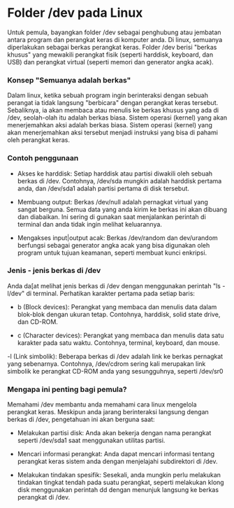 # Folder /dev pada Linux

  Untuk pemula, bayangkan folder /dev sebagai penghubung atau jembatan antara program
dan perangkat keras di komputer anda. Di linux, semuanya diperlakukan sebagai berkas
perangkat keras. Folder /dev berisi "berkas khusus" yang mewakili perangkat fisik 
(seperti harddisk, keyboard, dan USB) dan perangkat virtual (seperti memori dan
generator angka acak).

### Konsep "Semuanya adalah berkas"

  Dalam linux, ketika sebuah program ingin berinteraksi dengan sebuah perangat ia
tidak langsung "berbicara" dengan perangkat keras tersebut. Sebaliknya, ia akan 
membaca atau menulis ke berkas khusus yang ada di /dev, seolah-olah itu adalah
berkas biasa. Sistem operasi (kernel) yang akan menerjemahkan aksi adalah berkas biasa.
Sistem operasi (kernel) yang akan menerjemahkan aksi tersebut menjadi instruksi yang
bisa di pahami oleh perangkat keras.

### Contoh penggunaan

-  Akses ke harddisk:
Setiap harddisk atau partisi diwakili oleh sebuah berkas di /dev. Contohnya, /dev/sda
mungkin adalah harddisk pertama anda, dan /dev/sda1 adalah partisi pertama di disk 
tersebut.

- Membuang output:
Berkas /dev/null adalah pernagkat virtual yang sangat berguna. Semua data yang anda
kirim ke berkas ini akan dibuang dan diabaikan. Ini sering di gunakan saat menjalankan
perintah di terminal dan anda tidak ingin melihat keluarannya.

- Mengakses input|output acak:
Berkas /dev/random dan dev/urandom berfungsi sebagai generator angka acak yang bisa
digunakan oleh program untuk tujuan keamanan, seperti membuat kunci enkripsi.

### Jenis - jenis berkas di /dev

  Anda da[at melihat jenis berkas di /dev dengan menggunakan perintah "ls -l/dev"
di terminal. Perhatikan karakter pertama pada setiap baris:

- b (Block devices):
Perangkat yang membaca dan menulis data dalam blok-blok dengan ukuran tetap. Contohnya,
harddisk, solid state drive, dan CD-ROM.

- c (Character devices):
Perangkat yang membaca dan menulis data satu karakter pada satu waktu. Contohnya,
terminal, keyboard, dan mouse.

-l (Link simbolik):
Beberapa berkas di /dev adalah link ke berkas pernagkat yang sebenarnya. Contohnya,
/dev/cdrom sering kali merupakan link simbolik ke perangkat CD-ROM anda yang 
sesungguhnya, seperti /dev/sr0

### Mengapa ini penting bagi pemula?

  Memahami /dev membantu anda memahami cara linux mengelola perangkat keras. Meskipun
anda jarang berinteraksi langsung dengan berkas di /dev, pengetahuan ini akan berguna
saat:

- Melakukan partisi disk: Anda akan bekerja dengan nama perangkat seperti /dev/sda1
saat menggunakan utilitas partisi.

- Mencari informasi perangkat: Anda dapat mencari informasi tentang perangkat keras
sistem anda dengan menjelajahi subdirektori di /dev.

- Melakukan tindakan spesifik: Sesekali, anda mungkin perlu melakukan tindakan tingkat
tendah pada suatu perangkat, seperti melakukan klong disk menggunakan perintah dd dengan
menunjuk langsung ke berkas perangkat di /dev.
